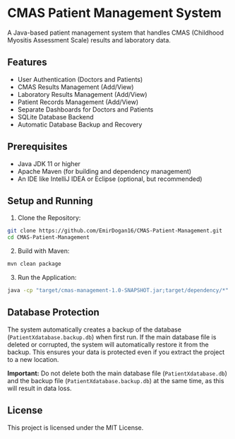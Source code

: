 # CMAS Patient Management System

A Java-based patient management system that handles CMAS (Childhood Myositis Assessment Scale) results and laboratory data.

## Features

- User Authentication (Doctors and Patients)
- CMAS Results Management (Add/View)
- Laboratory Results Management (Add/View)
- Patient Records Management (Add/View)
- Separate Dashboards for Doctors and Patients
- SQLite Database Backend
- Automatic Database Backup and Recovery

## Prerequisites

- Java JDK 11 or higher
- Apache Maven (for building and dependency management)
- An IDE like IntelliJ IDEA or Eclipse (optional, but recommended)

## Setup and Running

1. Clone the Repository:
```bash
git clone https://github.com/EmirDogan16/CMAS-Patient-Management.git
cd CMAS-Patient-Management
```

2. Build with Maven:
```bash
mvn clean package
```

3. Run the Application:
```bash
java -cp "target/cmas-management-1.0-SNAPSHOT.jar;target/dependency/*" com.patientx.Main
```

## Database Protection

The system automatically creates a backup of the database (`PatientXdatabase.backup.db`) when first run. If the main database file is deleted or corrupted, the system will automatically restore it from the backup. This ensures your data is protected even if you extract the project to a new location.

**Important:** Do not delete both the main database file (`PatientXdatabase.db`) and the backup file (`PatientXdatabase.backup.db`) at the same time, as this will result in data loss.

## License

This project is licensed under the MIT License.
